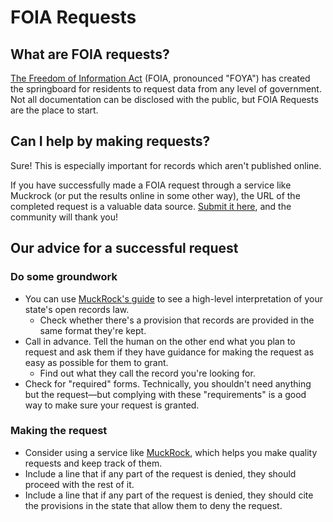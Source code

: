 # FOIA Requests

## What are FOIA requests?

[The Freedom of Information Act](https://en.wikipedia.org/wiki/Freedom\_of\_Information\_Act\_\(United\_States\)) (FOIA, pronounced "FOYA") has created the springboard for residents to request data from any level of government. Not all documentation can be disclosed with the public, but FOIA Requests are the place to start.

## Can I help by making requests?

Sure! This is especially important for records which aren't published online.

If you have successfully made a FOIA request through a service like Muckrock (or put the results online in some other way), the URL of the completed request is a valuable data source. [Submit it here](../share-data/contribute-data-sources.md#submit-data-youve-collected), and the community will thank you!

## Our advice for a successful request

### Do some groundwork

* You can use [MuckRock's guide](https://www.muckrock.com/place/united-states-of-america/) to see a high-level interpretation of your state's open records law.
  * Check whether there's a provision that records are provided in the same format they're kept.
* Call in advance. Tell the human on the other end what you plan to request and ask them if they have guidance for making the request as easy as possible for them to grant.
  * Find out what they call the record you're looking for.
* Check for "required" forms. Technically, you shouldn't need anything but the request—but complying with these "requirements" is a good way to make sure your request is granted.

### Making the request

* Consider using a service like [MuckRock](https://www.muckrock.com/), which helps you make quality requests and keep track of them.
* Include a line that if any part of the request is denied, they should proceed with the rest of it.
* Include a line that if any part of the request is denied, they should cite the provisions in the state that allow them to deny the request.
